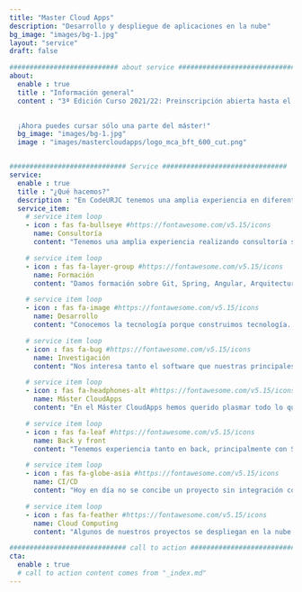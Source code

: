 ```yaml
---
title: "Master Cloud Apps"
description: "Desarrollo y despliegue de aplicaciones en la nube"
bg_image: "images/bg-1.jpg"
layout: "service"
draft: false

########################### about service #############################
about:
  enable : true
  title : "Información general"
  content : "3ª Edición Curso 2021/22: Preinscripción abierta hasta el 5 de Septiembre 2021

  
  ¡Ahora puedes cursar sólo una parte del máster!"
  bg_image: "images/bg-1.jpg"
  image : "images/mastercloudapps/logo_mca_bft_600_cut.png"


############################# Service ###############################
service:
  enable : true
  title : "¿Qué hacemos?"
  description : "En CodeURJC tenemos una amplia experiencia en diferentes aspectos del desarrollo software y ofrecemos diferentes tipos de servicios"
  service_item:
    # service item loop
    - icon : fas fa-bullseye #https://fontawesome.com/v5.15/icons
      name: Consultoría
      content: "Tenemos una amplia experiencia realizando consultoría sobre migración al cloud, arquitecturas de aplicaciones, acelerando el desarrollo con CI/CD, microservicios..."

    # service item loop
    - icon : fas fa-layer-group #https://fontawesome.com/v5.15/icons
      name: Formación
      content: "Damos formación sobre Git, Spring, Angular, Arquitecturas web, Cloud Computing, Aplicaciones nativas de la nube, CI, CD, Docker, Kubernetes, pruebas de software, diseño software"

    # service item loop
    - icon : fas fa-image #https://fontawesome.com/v5.15/icons
      name: Desarrollo
      content: "Conocemos la tecnología porque construimos tecnología. En CodeURJC desarrollamos OpenVidu, un software de videoconferencia. También desarrollamos SquirrelDrew, una librería para cómputo distribuido. Hemos desarrollado ElasTest, una plataforma elástica para escalar pruebas de software en entornos cloud. Actualmente estamos desarrollando un plugin para vscode, y en el pasado hemos desarrollado plugins para Eclipise, forjas de desarrollo (antes de que GitHub tuviera CI)..."

    # service item loop
    - icon : fas fa-bug #https://fontawesome.com/v5.15/icons
      name: Investigación
      content: "Nos interesa tanto el software que nuestras principales líneas de investigación actualmente son la localización de bugs y el escalado de servicios de videoconferencia"

    # service item loop
    - icon : fas fa-headphones-alt #https://fontawesome.com/v5.15/icons
      name: Máster CloudApps
      content: "En el Máster CloudApps hemos querido plasmar todo lo que sabemos sobre construcción de aplicaciones nativas de la nube: desde el diseño del modelo de dominio de cada servicio hasta el despliegue de la aplicación completa en Kubernetes, pasando por las pruebas, las arquitecturas web, devops..."

    # service item loop
    - icon : fas fa-leaf #https://fontawesome.com/v5.15/icons
      name: Back y front
      content: "Tenemos experiencia tanto en back, principalmente con Spring (incluyendo Spring Cloud), como en front, con tecnologías cono Amgular o React "

    # service item loop
    - icon : fas fa-globe-asia #https://fontawesome.com/v5.15/icons
      name: CI/CD
      content: "Hoy en día no se concibe un proyecto sin integración continua... ¿o sí? Tenemos mucha experiencia montanto pipelines de CI y CD, tanto para nuestros propios proyectos como para empresas que nos contratan específicamente para esto"

    # service item loop
    - icon : fas fa-feather #https://fontawesome.com/v5.15/icons
      name: Cloud Computing
      content: "Algunos de nuestros proyectos se despliegan en la nube. Nuestra experiencia con AWS y las aplicaciones nativas de la nube es muy amplia, y está avalada por nuestros propios desarrollos y los que hemos realizado para empresas."

############################# call to action #################################
cta:
  enable : true
  # call to action content comes from "_index.md"
---
```

